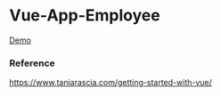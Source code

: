 # Vue-App-Employee

[Demo](https://rnfsoft.github.io/vue-app-employee/)


### Reference
https://www.taniarascia.com/getting-started-with-vue/
